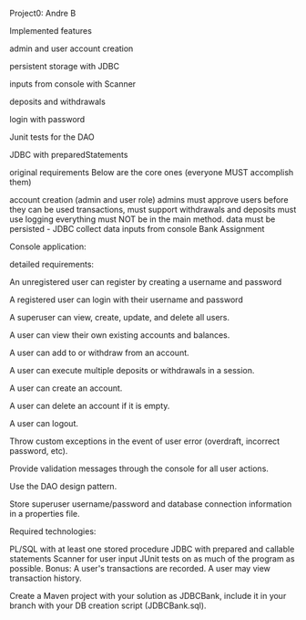 Project0: Andre B

Implemented features

admin and user account creation

persistent storage with JDBC

inputs from console with Scanner

deposits and withdrawals

login with password

Junit tests for the DAO

JDBC with preparedStatements

original requirements Below are the core ones (everyone MUST accomplish them)

account creation (admin and user role)
admins must approve users before they can be used
transactions, must support withdrawals and deposits
must use logging
everything must NOT be in the main method.
data must be persisted - JDBC
collect data inputs from console
Bank Assignment

Console application:

detailed requirements:

An unregistered user can register by creating a username and password

A registered user can login with their username and password

A superuser can view, create, update, and delete all users.

A user can view their own existing accounts and balances.

A user can add to or withdraw from an account.

A user can execute multiple deposits or withdrawals in a session.

A user can create an account.

A user can delete an account if it is empty.

A user can logout.

Throw custom exceptions in the event of user error (overdraft, incorrect password, etc).

Provide validation messages through the console for all user actions.

Use the DAO design pattern.

Store superuser username/password and database connection information in a properties file.

Required technologies:

PL/SQL with at least one stored procedure
JDBC with prepared and callable statements
Scanner for user input
JUnit tests on as much of the program as possible.
Bonus: A user's transactions are recorded. A user may view transaction history.

Create a Maven project with your solution as JDBCBank, include it in your branch with your DB creation script (JDBCBank.sql).